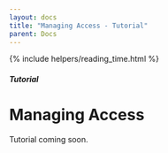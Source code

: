 ```yaml
---
layout: docs
title: "Managing Access - Tutorial"
parent: Docs
---
```


{% include helpers/reading_time.html %}

##### Tutorial

# Managing Access

Tutorial coming soon.

